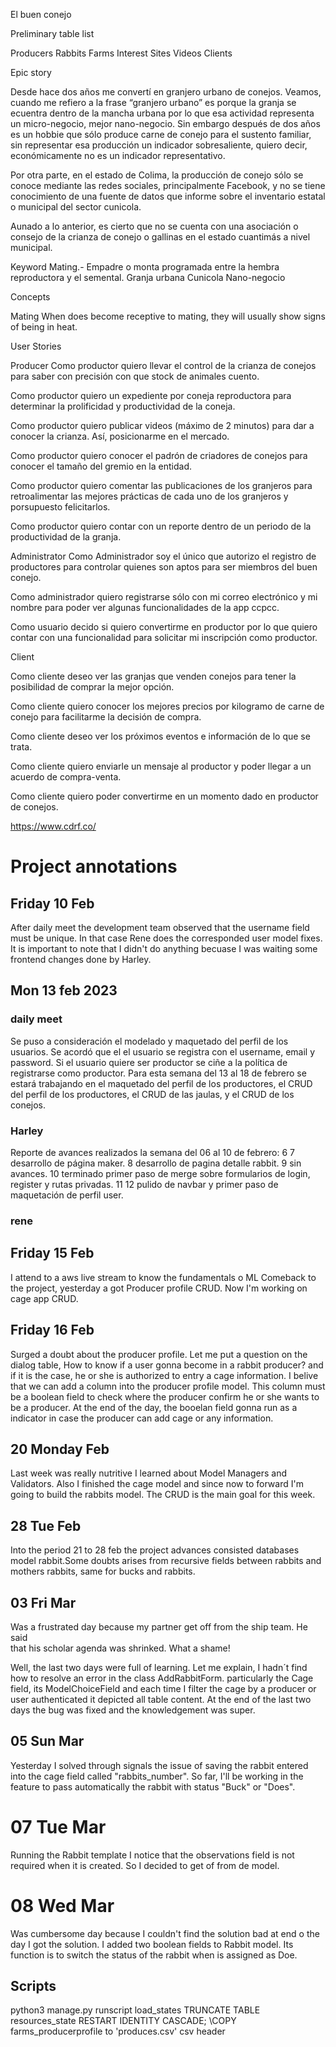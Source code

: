 El buen conejo

Preliminary table list

Producers
Rabbits
Farms
Interest Sites
Videos
Clients


Epic story

Desde hace dos años me convertí en granjero urbano de conejos. Veamos, cuando me refiero a la frase “granjero urbano” es porque la granja se ecuentra dentro de la mancha urbana por lo que esa actividad representa un micro-negocio, mejor  nano-negocio. Sin embargo después de dos años es un hobbie que sólo produce carne de conejo para el sustento familiar, sin representar esa producción un indicador sobresaliente, quiero decir, económicamente no es un indicador representativo.

Por otra parte, en el estado de Colima, la producción de conejo sólo se conoce mediante las redes sociales, principalmente Facebook, y no se tiene conocimiento de una fuente de datos que informe sobre el inventario estatal o municipal del sector cunicola.

Aunado a lo anterior, es cierto que no se cuenta con una asociación o consejo de la crianza de conejo o gallinas en el estado cuantimás a nivel municipal.


Keyword
Mating.- Empadre o monta programada entre la hembra reproductora y el semental.
Granja urbana
Cunicola
Nano-negocio


Concepts

Mating
When does become receptive to mating, they will usually show signs of being in heat. 


User Stories

Producer
Como productor quiero llevar el control de la crianza de conejos para saber con precisión con que stock de animales cuento.

Como productor quiero un expediente por coneja reproductora para determinar la prolificidad y productividad de la coneja.

Como productor quiero publicar videos (máximo de 2 minutos) para dar a conocer la crianza. Así, posicionarme en el mercado.

Como productor quiero conocer el padrón de criadores de conejos para conocer el tamaño del
 gremio en la entidad.

Como productor  quiero comentar las publicaciones de los granjeros para retroalimentar las mejores prácticas de cada uno de los granjeros y porsupuesto felicitarlos.

Como productor quiero contar con un reporte dentro de un periodo de la productividad de la granja.


Administrator
Como Administrador soy el único que autorizo el registro de productores para controlar quienes son aptos para ser miembros del buen conejo.

Como administrador quiero registrarse sólo con mi correo electrónico y mi nombre para poder ver algunas funcionalidades de la app  ccpcc. 

Como usuario decido si quiero convertirme en productor por lo que quiero contar con una funcionalidad para solicitar mi inscripción como productor. 

 








Client

Como cliente deseo ver las granjas que venden conejos para tener la posibilidad de comprar la mejor opción.

Como cliente quiero conocer los mejores precios por kilogramo de carne de conejo para facilitarme la decisión de compra.

Como cliente deseo ver  los próximos eventos  e información de lo que se trata.

Como cliente quiero enviarle un mensaje al productor y poder llegar a un acuerdo de compra-venta.

Como cliente quiero poder convertirme en un momento dado en productor de conejos.


https://www.cdrf.co/

# Project annotations

## Friday 10 Feb
After daily meet the development team observed that the username field must be unique.
In that case Rene does the corresponded user model fixes.
It is important to note that I didn't do anything becuase I was waiting some frontend changes done by Harley.

## Mon 13 feb 2023
### daily meet
Se puso a consideración el modelado y maquetado del perfil de los usuarios. 
Se acordó que el el usuario se registra con el username, email y password. Si el usuario quiere ser productor se ciñe a la política de registrarse como productor. 
Para esta semana del 13 al 18 de febrero se estará trabajando en el maquetado del perfil de los productores, el CRUD del perfil de los productores, el CRUD de las jaulas, y el CRUD de los conejos.

### Harley
Reporte de avances realizados la semana del 06 al 10 de febrero:
  6 7 desarrollo de página maker.
  8   desarrollo de pagina detalle rabbit.
  9   sin avances.
  10  terminado primer paso de merge sobre formularios de login, register y rutas privadas.
  11 12 pulido de navbar y primer paso de maquetación de perfil user.
### rene

## Friday 15 Feb
I attend to a aws live stream to know the fundamentals o ML
Comeback to the project, yesterday a got Producer profile CRUD.  Now I'm working on cage app CRUD.

## Friday 16 Feb

Surged a doubt about the producer profile. Let me put a question on the dialog table, How to know if a user gonna become in a rabbit producer? 
and if it is the case,  he or she is authorized to entry a cage information.
I belive that we can add a column into the producer profile model. This column must be a boolean field to check where the producer confirm he or she wants to be a producer. At the end of the day, the booelan field gonna run as a indicator in case the producer can add cage or any information.

## 20 Monday  Feb
Last week was really nutritive I learned about Model Managers and Validators. Also I finished the cage model and since now to forward I'm going to build the rabbits model. The CRUD is the main goal for this week.

## 28 Tue Feb
Into the period 21 to 28 feb the project advances consisted databases model rabbit.Some doubts arises from recursive fields between rabbits and mothers rabbits, same for bucks and rabbits.

## 03 Fri Mar
Was a frustrated day because my partner get off from the ship team. He said  
that his scholar agenda was shrinked. What a shame!

Well, the last two days were full of learning. Let me explain, I hadn´t find how to resolve an error in the class AddRabbitForm. particularly the Cage field, its ModelChoiceField and each time I filter the cage by a producer or user authenticated it depicted all table content.
At the end of the last two days the bug was fixed and the knowledgement was super.
## 05 Sun Mar
Yesterday I solved through signals the issue of saving the rabbit entered into the cage field called "rabbits_number".
So far, I'll be working in the feature to pass automatically the rabbit with status "Buck" or "Does".
# 07 Tue Mar
Running the Rabbit template I notice that the observations field is not required when it is created. So I decided to get of from de model.

# 08 Wed Mar
Was cumbersome day because I couldn't find the solution bad at end o the day I got the solution. I added two boolean fields to Rabbit model. Its function is to switch the status of the rabbit when is assigned as Doe.


## Scripts
python3 manage.py runscript load_states
TRUNCATE TABLE resources_state RESTART IDENTITY CASCADE;
\COPY farms_producerprofile to 'produces.csv' csv header